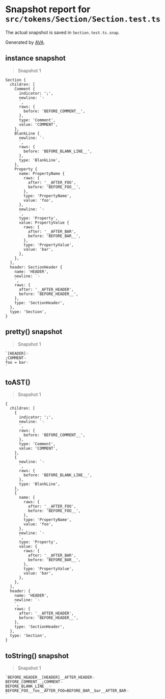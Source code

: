 # Snapshot report for `src/tokens/Section/Section.test.ts`

The actual snapshot is saved in `Section.test.ts.snap`.

Generated by [AVA](https://ava.li).

## instance snapshot

> Snapshot 1

    Section {
      children: [
        Comment {
          indicator: ';',
          newline: `␊
          `,
          raws: {
            before: 'BEFORE_COMMENT__',
          },
          type: 'Comment',
          value: 'COMMENT',
        },
        BlankLine {
          newline: `␊
          `,
          raws: {
            before: 'BEFORE_BLANK_LINE__',
          },
          type: 'BlankLine',
        },
        Property {
          name: PropertyName {
            raws: {
              after: '__AFTER_FOO',
              before: 'BEFORE_FOO__',
            },
            type: 'PropertyName',
            value: 'foo',
          },
          newline: `␊
          `,
          type: 'Property',
          value: PropertyValue {
            raws: {
              after: '__AFTER_BAR',
              before: 'BEFORE_BAR__',
            },
            type: 'PropertyValue',
            value: 'bar',
          },
        },
      ],
      header: SectionHeader {
        name: 'HEADER',
        newline: `␊
        `,
        raws: {
          after: '__AFTER_HEADER',
          before: 'BEFORE_HEADER__',
        },
        type: 'SectionHeader',
      },
      type: 'Section',
    }

## pretty() snapshot

> Snapshot 1

    `[HEADER]␊
    ;COMMENT␊
    foo = bar␊
    `

## toAST()

> Snapshot 1

    {
      children: [
        {
          indicator: ';',
          newline: `␊
          `,
          raws: {
            before: 'BEFORE_COMMENT__',
          },
          type: 'Comment',
          value: 'COMMENT',
        },
        {
          newline: `␊
          `,
          raws: {
            before: 'BEFORE_BLANK_LINE__',
          },
          type: 'BlankLine',
        },
        {
          name: {
            raws: {
              after: '__AFTER_FOO',
              before: 'BEFORE_FOO__',
            },
            type: 'PropertyName',
            value: 'foo',
          },
          newline: `␊
          `,
          type: 'Property',
          value: {
            raws: {
              after: '__AFTER_BAR',
              before: 'BEFORE_BAR__',
            },
            type: 'PropertyValue',
            value: 'bar',
          },
        },
      ],
      header: {
        name: 'HEADER',
        newline: `␊
        `,
        raws: {
          after: '__AFTER_HEADER',
          before: 'BEFORE_HEADER__',
        },
        type: 'SectionHeader',
      },
      type: 'Section',
    }

## toString() snapshot

> Snapshot 1

    `BEFORE_HEADER__[HEADER]__AFTER_HEADER␊
    BEFORE_COMMENT__;COMMENT␊
    BEFORE_BLANK_LINE__␊
    BEFORE_FOO__foo__AFTER_FOO=BEFORE_BAR__bar__AFTER_BAR␊
    `
